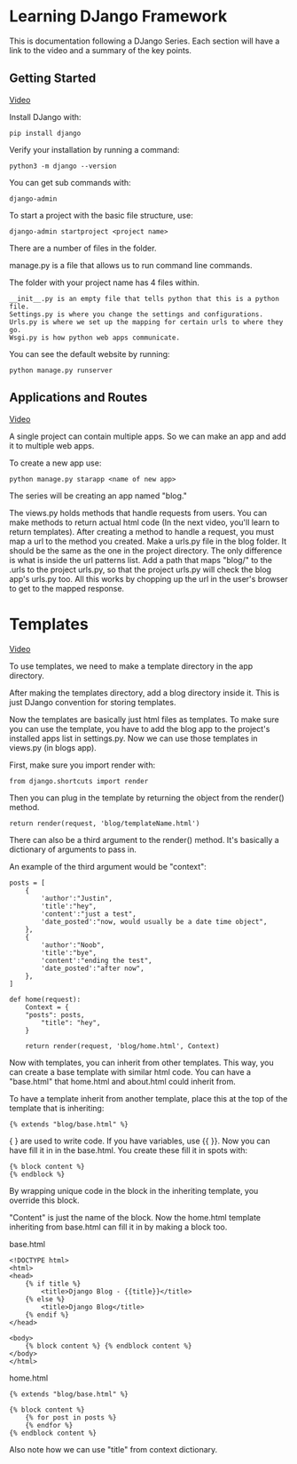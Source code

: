 # Learning DJango Framework

This is documentation following a DJango Series. Each section will have a link to
the video and a summary of the key points.

## Getting Started

[Video](https://www.youtube.com/watch?v=UmljXZIypDc&list=PL-osiE80TeTtoQCKZ03TU5fNfx2UY6U4p)

Install DJango with:

```
pip install django
```

Verify your installation by running a command:

```
python3 -m django --version
```

You can get sub commands with:

```
django-admin
```

To start a project with the basic file structure, use:

```
django-admin startproject <project name>
```

There are a number of files in the folder.

manage.py is a file that allows us to run command line commands.

The folder with your project name has 4 files within.

```
__init__.py is an empty file that tells python that this is a python file.
Settings.py is where you change the settings and configurations.
Urls.py is where we set up the mapping for certain urls to where they go.
Wsgi.py is how python web apps communicate.
```

You can see the default website by running:

```
python manage.py runserver
```


## Applications and Routes

[Video](https://www.youtube.com/watch?v=a48xeeo5Vnk&list=PL-osiE80TeTtoQCKZ03TU5fNfx2UY6U4p&index=2)

A single project can contain multiple apps. So we can make an app and add it to
multiple web apps.

To create a new app use:

```
python manage.py starapp <name of new app>
```

The series will be creating an app named "blog."

The views.py holds methods that handle requests from users. You can make methods
to return actual html code (In the next video, you'll learn to return templates).
After creating a method to handle a request, you must map a url to the method you
created. Make a urls.py file in the blog folder. It should be the same as the one
in the project directory. The only difference is what is inside the url patterns
list. Add a path that maps "blog/" to the <appName>.urls to the project urls.py,
so that the project urls.py will check the blog app's urls.py too. All this works
by chopping up the url in the user's browser to get to the mapped response.


# Templates

[Video](https://www.youtube.com/watch?v=qDwdMDQ8oX4&list=PL-osiE80TeTtoQCKZ03TU5fNfx2UY6U4p&index=3)

To use templates, we need to make a template directory in the app directory.

After making the templates directory, add a blog directory inside it. This is just
DJango convention for storing templates.

Now the templates are basically just html files as templates. To make sure you can
use the template, you have to add the blog app to the project's installed apps list in
settings.py. Now we can use those templates in views.py (in blogs app).

First, make sure you import render with:

```
from django.shortcuts import render
```

Then you can plug in the template by returning the object from the render() method.

```
return render(request, 'blog/templateName.html')
```

There can also be a third argument to the render() method. It's basically a dictionary
of arguments to pass in.

An example of the third argument would be "context":

```
posts = [
	{
        'author':"Justin",
        'title':"hey",
        'content':"just a test",
        'date_posted':"now, would usually be a date time object",
    },
    {
        'author':"Noob",
        'title':"bye",
        'content':"ending the test",
        'date_posted':"after now",
    },
]

def home(request):
    Context = {
	"posts": posts,
        "title": "hey",
    }

    return render(request, 'blog/home.html', Context)
```

Now with templates, you can inherit from other templates. This way, you can create a
base template with similar html code. You can have a "base.html" that home.html and
about.html could inherit from.

To have a template inherit from another template, place this at the top of the template
that is inheriting:

```
{% extends "blog/base.html" %}
```

{ } are used to write code. If you have variables, use {{ }}. Now you can have fill it in
in the base.html. You create these fill it in spots with:

```
{% block content %}
{% endblock %}
```

By wrapping unique code in the block in the inheriting template, you override this block.

"Content" is just the name of the block. Now the home.html template inheriting from base.html
can fill it in by making a block too.

base.html
```
<!DOCTYPE html>
<html>
<head>
    {% if title %}
	    <title>Django Blog - {{title}}</title>
    {% else %}
        <title>Django Blog</title>
    {% endif %}
</head>

<body>
	{% block content %} {% endblock content %}
</body>
</html>
```

home.html
```
{% extends "blog/base.html" %}

{% block content %}
    {% for post in posts %}
    {% endfor %}
{% endblock content %}
```

Also note how we can use "title" from context dictionary.
